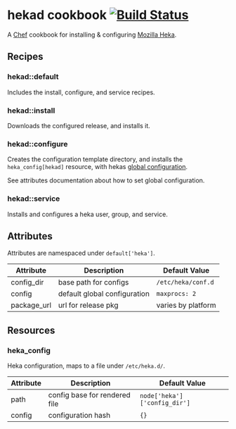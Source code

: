 # hekad cookbook [![Build Status](https://travis-ci.org/nathwill/chef-hekad.svg?branch=master)](https://travis-ci.org/nathwill/chef-hekad)

A [Chef][chef] cookbook for installing & configuring [Mozilla Heka][docs].

## Recipes

### hekad::default

Includes the install, configure, and service recipes.

### hekad::install

Downloads the configured release, and installs it.

### hekad::configure

Creates the configuration template directory, and installs the
`heka_config[hekad]` resource, with hekas [global configuration][gc].

See attributes documentation about how to set global configuration.

### hekad::service

Installs and configures a heka user, group, and service.

## Attributes

Attributes are namespaced under `default['heka']`.

|Attribute|Description|Default Value|
|---------|-----------|-------------|
|config_dir|base path for configs|`/etc/heka/conf.d`|
|config|default global configuration|`maxprocs: 2`|
|package_url|url for release pkg|varies by platform|

## Resources

### heka_config

Heka configuration, maps to a file under `/etc/heka.d/`.

|Attribute|Description|Default Value|
|---------|-----------|-------------|
|path|config base for rendered file|`node['heka']['config_dir']`|
|config|configuration hash|`{}`|

[chef]: https://www.chef.io/
[docs]: http://hekad.readthedocs.org/
[gc]: http://hekad.readthedocs.org/en/latest/config/index.html#global-configuration-options
